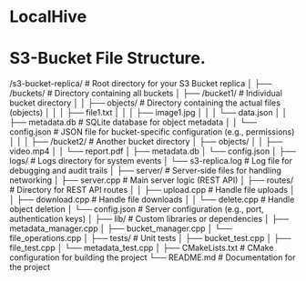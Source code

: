 # LocalHive

#           S3-Bucket File Structure.

/s3-bucket-replica/         # Root directory for your S3 Bucket replica
│
├── /buckets/               # Directory containing all buckets
│   ├── /bucket1/           # Individual bucket directory
│   │   ├── objects/        # Directory containing the actual files (objects)
│   │   │   ├── file1.txt
│   │   │   ├── image1.jpg
│   │   │   └── data.json
│   │   ├── metadata.db     # SQLite database for object metadata
│   │   └── config.json     # JSON file for bucket-specific configuration (e.g., permissions)
│   │
│   ├── /bucket2/           # Another bucket directory
│       ├── objects/
│       │   ├── video.mp4
│       │   └── report.pdf
│       ├── metadata.db
│       └── config.json
│
├── logs/                   # Logs directory for system events
│   └── s3-replica.log      # Log file for debugging and audit trails
│
├── server/                 # Server-side files for handling networking
│   ├── server.cpp          # Main server logic (REST API)
│   ├── routes/             # Directory for REST API routes
│   │   ├── upload.cpp      # Handle file uploads
│   │   ├── download.cpp    # Handle file downloads
│   │   └── delete.cpp      # Handle object deletion
│   └── config.json         # Server configuration (e.g., port, authentication keys)
│
├── lib/                    # Custom libraries or dependencies
│   ├── metadata_manager.cpp
│   ├── bucket_manager.cpp
│   └── file_operations.cpp
│
├── tests/                  # Unit tests
│   ├── bucket_test.cpp
│   ├── file_test.cpp
│   └── metadata_test.cpp
│
├── CMakeLists.txt          # CMake configuration for building the project
└── README.md               # Documentation for the project



